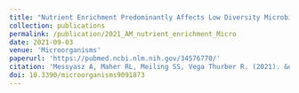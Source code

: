 ```yaml
---
title: "Nutrient Enrichment Predominantly Affects Low Diversity Microbiomes in a Marine Trophic Symbiosis between Algal Farming Fish and Corals"
collection: publications
permalink: /publication/2021_AM_nutrient_enrichment_Micro
date: 2021-09-03
venue: 'Microorganisms'
paperurl: 'https://pubmed.ncbi.nlm.nih.gov/34576770/'
citation: 'Messyasz A, Maher RL, Meiling SS, Vega Thurber R. (2021). &quot;Nutrient Enrichment Predominantly Affects Low Diversity Microbiomes in a Marine Trophic Symbiosis between Algal Farming Fish and Corals.&quot; <i>Microorganisms</i>. 9:1873.'
doi: 10.3390/microorganisms9091873
---
```

